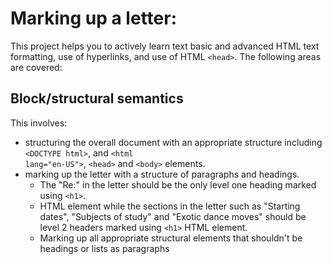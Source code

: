 # Marking up a letter: 

This project helps you to actively learn text basic and advanced HTML text formatting, use of hyperlinks, and use of HTML <code>&lt;head&gt;</code>.  The following areas are covered:

## Block/structural semantics

This involves:
- structuring the overall document with an appropriate structure including <code>&lt;DOCTYPE html&gt;</code>, and <code>&lt;html lang="en-US"&gt;</code>, <code>&lt;head&gt;</code> and <code>&lt;body&gt;</code> elements.
- marking up the letter with a structure of paragraphs and headings.
  - The "Re:" in the letter should be the only level one heading marked using <code>&lt;h1&gt;</code>.
  - HTML element while the sections in the letter such as "Starting dates", "Subjects of study" and "Exotic dance moves" should be level 2 headers marked using <code>&lt;h1&gt;</code> HTML element.
  - Marking up all appropriate structural elements that shouldn't be headings or lists as paragraphs

